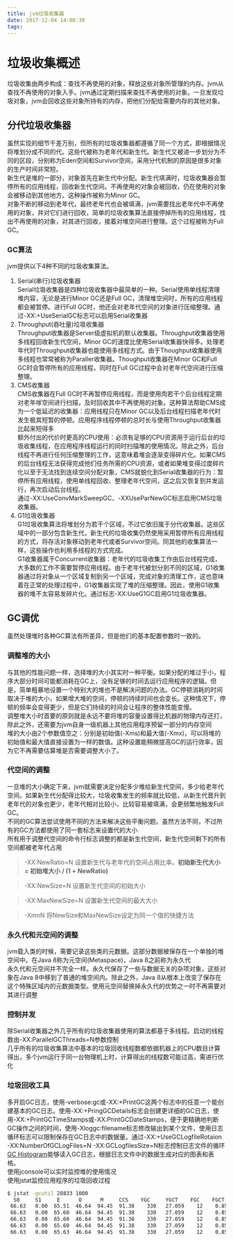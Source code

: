 ```yaml
---
title: jvm垃圾收集器
date: 2017-12-04 14:08:30
tags:
---
```

# 垃圾收集概述
垃圾收集由两步构成：查找不再使用的对象，释放这些对象所管理的内存。jvm从查找不再使用的对象入手。jvm通过定期扫描来查找不再使用的对象。一旦发现垃圾对象，jvm会回收这些对象所持有的内存，把他们分配给需要内存的其他对象。

## 分代垃圾收集器
虽然实现的细节千差万别，但所有的垃圾收集器都遵循了同一个方式，即根据情况将堆划分成不同的代。这些代被称为老年代和新生代。新生代又被进一步划分为不同的区段，分别称为Eden空间和Survivor空间，采用分代机制的原因是很多对象的生产时间非常短。  
新生代是堆的一部分，对象首先在新生代中分配。新生代填满时，垃圾收集器会暂停所有的应用线程，回收新生代空间。不再使用的对象会被回收，仍在使用的对象会被移动到其他地方。这种操作被称为Minor GC。  
对象不断的移动到老年代，最终老年代也会被填满，jvm需要找出老年代中不再使用的对象，并对它们进行回收，简单的垃圾收集算法直接停掉所有的应用线程，找出不再使用的对象，对其进行回收，接着对堆空间进行整理。这个过程被称为Full GC。

### GC算法
jvm提供以下4种不同的垃圾收集算法。
1. Serial(串行)垃圾收集器  
Serial垃圾收集器是四种垃圾收集器中最简单的一种。Serial使用单线程清理堆内容，无论是进行Minor GC还是Full GC，清理堆空间时，所有的应用线程都会被暂停。进行Full GC时，他还会对老年代空间的对象进行压缩整理。通过-XX:+UseSerialGC标志可以启用Serial收集器
2. Throughput(吞吐量)垃圾收集器  
Throughput收集器是Server级虚拟机的默认收集器。Throughput收集器使用多线程回收新生代空间，Minor GC的速度比使用Serial收集器快得多。处理老年代时Throughput收集器也能使用多线程方式。由于Thoughput收集器使用多线程也常常被称为Paraller收集器。Thoughput收集器在Minor GC和Full GC时会暂停所有的应用线程，同时在Full GC过程中会对老年代空间进行压缩整理。
3. CMS收集器  
CMS收集器在Full GC时不再暂停应用线程，而是使用肉若干个后台线程定期对老年嗲空间进行扫描，及时回收其中不再使用的对象。这种算法帮助CMS成为一个低延迟的收集器：应用线程只在Minor GC以及后台线程扫描老年代时发生极其短暂的停顿。应用程序线程停顿的总时长与使用Throughput收集器比起来短得多  
额外付出的代价时更高的CPU使用：必须有足够的CPU资源用于运行后台的垃圾收集线程，在应用程序线程运行的同时扫描堆的使用情况。除此之外，后台线程不再进行任何压缩整理的工作，这意味着堆会逐渐变得碎片化。如果CMS的后台线程无法获得完成他们任务所需的CPU资源，或者如果堆变得过度碎片化以至于无法找到连续空间分配对象，CMS就蜕化到Serial收集器的行为：暂停所有应用线程，使用单线程回收、整理老年代空间，这之后又恢复到并发运行，再次启动后台线程。  
通过-XX:UseConvMarkSweepGC、-XXUseParNewGC标志启用CMS垃圾收集器。
4. G1垃圾收集器  
G1垃圾收集算法将堆划分为若干个区域，不过它依旧属于分代收集器。这些区域中的一部分包含新生代，新生代的垃圾收集仍然使用采用暂停所有应用线程的方式，将存活对象移动到老年代或者Survivor空间。同其他的收集算法一样，这些操作也利用多线程的方式完成。  
G1收集器属于Concurrent收集器：老年代的垃圾收集工作由后台线程完成，大多数的工作不需要暂停应用线程。由于老年代被划分到不同的区域，G1收集器通过将对象从一个区域复制到另一个区域，完成对象的清理工作，这也意味着在正常的处理过程中，G1收集器实现了堆的压缩整理。因此，使用G1收集器的堆不太容易发碎片化。通过标志-XX:UseG1GC启用G1垃圾收集器。

## GC调优
虽然处理堆时各种GC算法有所差异，但是他们的基本配置参数时一致的。

### 调整堆的大小
与其他的性能问题一样，选择堆的大小其实时一种平衡。如果分配的堆过于小，程序大部分时间可能都消耗在GC上，没有足够的时间去运行应用程序的逻辑。但是，简单粗暴地设置一个特别大的堆也不是解决问题的办法。GC停顿消耗的时间取决于堆的大小，如果增大堆的空间，停顿的持续时间也会变长。这种情况下，停顿的频率会变得更少，但是它们持续的时间会让程序的整体性能变慢。  
调整堆大小时首要的原则就是永远不要将堆的容量设置得比机器的物理内存还打，除此之外，还需要为jvm自身一级机器上其他应用程序预留一部分的内存空间  
堆的大小由2个参数值空之：分别是初始值(-Xms)和最大值(-Xmx)，可以将堆的初始值和最大值直接设置为一样的数值。这种设置能稍微提高GC的运行效率，因为它不再需要估算堆是否需要调整大小了。

### 代空间的调整
一旦堆的大小确定下来，jvm就需要决定分配多少堆给新生代空间，多少给老年代空间。如果新生代分配得比较大，垃圾收集发生的频率就比较低，从新生代晋升到老年代的对象也更少，老年代相对比较小，比较容易被填满，会更频繁地触发Full GC。  
不同的GC算法尝试使用不同的方法来解决这些平衡问题。虽然方法不同，不过所有的GC方法都使用了同一套标志来设置代的大小  
所有用于调整代空间的命令行标志调整的都是新生代空间，新生代空间剩下的所有空间都被老年代占用
> -XX:NewRatio=N 设置新生代与老年代的空间占用比率。**初始新生代大小 = 初始堆大小 / (1 + NewRatio)**

> -XX:NewSize=N 设置新生代空间的初始大小

> -XX:MaxNewSize=N 设置新生代空间的最大大小

> -XmnN 将NewSize和MaxNewSize设定为同一个值的快捷方法

### 永久代和元空间的调整
jvm载入类的时候，需要记录这些类的元数据。这部分数据被保存在一个单独的堆空间中。在Java 8称为元空间(Metaspace)，Java 8之前称为永久代  
永久代和元空间并不完全一样。永久代保存了一些与数据无关的杂项对象，这些对象在Java 8中移到了普通的堆空间内。除此之外，Java 8从根本上改变了保存在这个特殊区域内的元数据类型。使用元空间替换掉永久代的优势之一时不再需要对其进行调整

### 控制并发
除Serial收集器之外几乎所有的垃圾收集器使用的算法都基于多线程。启动的线程数由-XX:ParallelGCThreads=N参数控制  
几乎所有的垃圾收集算法中基本的垃圾回收线程数都依据机器上的CPU数目计算得出，多个jvm运行于同一台物理机上时，计算得出的线程数可能过高，需进行优化

### 垃圾回收工具
多开启GC日志，使用-verbose:gc或-XX:+PrintGC这两个标志中的任意一个能创建基本的GC日志。使用-XX:+PringGCDetails标志会创建更详细的GC日志，使用-XX:+PrintGCTimeStamps或-XX:PrintGCDateStamps，便于更精确地判断GC操作之间的时间，使用-Xloggc:filename标志修改输出到某个文件，使用日志循环标志可以限制保存在GC日志中的数据量。通过-XX:+UseGCLogfileRotaion -XX:NumberOfGCLogFiles=N -XX:GCLogfilesSize=N标志控制日志文件的循环  
[GC Histogram](https://github.com/jewes/gchisto)能够读入GC日志，根据日志文件中的数据生成对应的图表和表格。  
使用jconsole可以实时监控堆的使用情况  
使用jstat监控应用程序的垃圾回收过程
```bash
$ jstat -gcutil 28833 1000
  S0     S1     E      O      M     CCS    YGC     YGCT    FGC    FGCT     GCT   
 66.63   0.00  65.51  46.64  94.45  91.38    330   27.059    12    0.859   27.918
 66.63   0.00  65.60  46.64  94.45  91.38    330   27.059    12    0.859   27.918
 66.63   0.00  65.60  46.64  94.45  91.38    330   27.059    12    0.859   27.918
 66.63   0.00  65.60  46.64  94.45  91.38    330   27.059    12    0.859   27.918
 66.63   0.00  65.63  46.64  94.45  91.38    330   27.059    12    0.859   27.918
```
